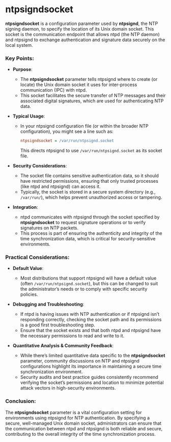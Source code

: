 # ntpsigndsocket
**ntpsigndsocket** is a configuration parameter used by **ntpsignd**, the NTP signing daemon, to specify the location of its Unix domain socket. This socket is the communication endpoint that allows ntpd (the NTP daemon) and ntpsignd to exchange authentication and signature data securely on the local system.

### Key Points:

- **Purpose**:  
  - The **ntpsigndsocket** parameter tells ntpsignd where to create (or locate) the Unix domain socket it uses for inter-process communication (IPC) with ntpd.
  - This socket facilitates the secure transfer of NTP messages and their associated digital signatures, which are used for authenticating NTP data.

- **Typical Usage**:  
  - In your ntpsignd configuration file (or within the broader NTP configuration), you might see a line such as:
    ```ini
    ntpsigndsocket = /var/run/ntpsignd.socket
    ```
    This directs ntpsignd to use `/var/run/ntpsignd.socket` as its socket file.

- **Security Considerations**:  
  - The socket file contains sensitive authentication data, so it should have restricted permissions, ensuring that only trusted processes (like ntpd and ntpsignd) can access it.
  - Typically, the socket is stored in a secure system directory (e.g., `/var/run/`), which helps prevent unauthorized access or tampering.

- **Integration**:  
  - ntpd communicates with ntpsignd through the socket specified by **ntpsigndsocket** to request signature operations or to verify signatures on NTP packets.
  - This process is part of ensuring the authenticity and integrity of the time synchronization data, which is critical for security-sensitive environments.

### Practical Considerations:

- **Default Value**:  
  - Most distributions that support ntpsignd will have a default value (often `/var/run/ntpsignd.socket`), but this can be changed to suit the administrator’s needs or to comply with specific security policies.

- **Debugging and Troubleshooting**:  
  - If ntpd is having issues with NTP authentication or if ntpsignd isn’t responding correctly, checking the socket path and its permissions is a good first troubleshooting step.
  - Ensure that the socket exists and that both ntpd and ntpsignd have the necessary permissions to read and write to it.

- **Quantitative Analysis & Community Feedback**:  
  - While there’s limited quantitative data specific to the **ntpsigndsocket** parameter, community discussions on NTP and ntpsignd configurations highlight its importance in maintaining a secure time synchronization environment.
  - Security audits and best practice guides consistently recommend verifying the socket’s permissions and location to minimize potential attack vectors in high-security environments.

### Conclusion:

The **ntpsigndsocket** parameter is a vital configuration setting for environments using ntpsignd for NTP authentication. By specifying a secure, well-managed Unix domain socket, administrators can ensure that the communication between ntpd and ntpsignd is both reliable and secure, contributing to the overall integrity of the time synchronization process.
